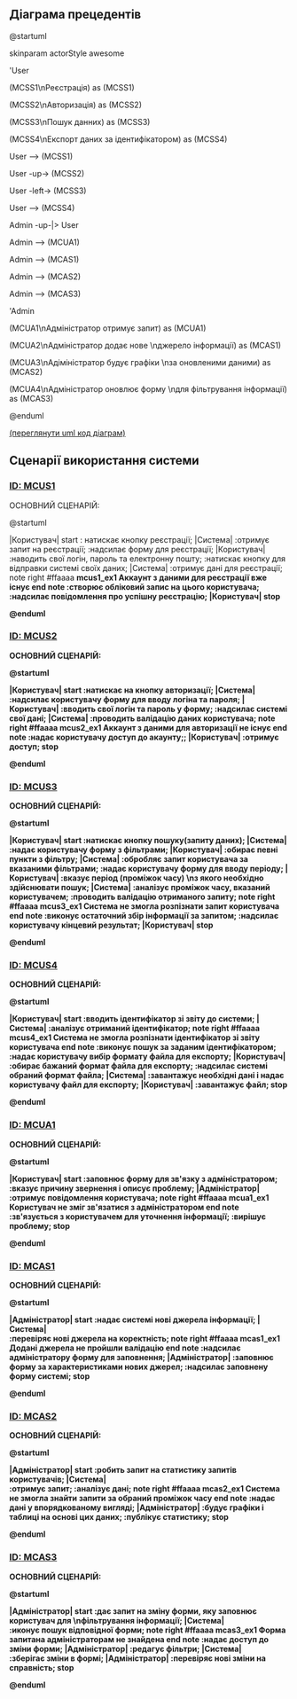 ## Діаграма прецедентів

@startuml

skinparam actorStyle awesome

'User

(MCSS1\nРеєстрація) as (MCSS1)


(MCSS2\nАвторизація) as (MCSS2)

(MCSS3\nПошук данних) as (MCSS3)

(MCSS4\nЕкспорт даних за ідентифікатором) as (MCSS4)


User --> (MCSS1)

User -up-> (MCSS2)

User -left-> (MCSS3)

User --> (MCSS4)

Admin -up-|> User

Admin --> (MCUA1)

Admin --> (MCAS1)

Admin --> (MCAS2)

Admin --> (MCAS3)

'Admin

(MCUA1\nАдміністратор отримує запит) as (MCUA1)

(MCUA2\nАдміністратор додає нове \nджерело інформації) as (MCAS1)

(MCUA3\nАдіміністратор будує графіки \nза оновленими даними) as (MCAS2)

(MCUA4\nАдміністратор оновлює форму \nдля фільтрування інформації)  as (MCAS3)

@enduml

[(переглянути uml код діаграм)](https://github.com/YaroslavEls/media-content-analyzing-system/blob/master/docs/use%20cases/README.md)


## Сценарії використання системи

### [**ID:** MCUS1](https://github.com/YaroslavEls/media-content-analyzing-system/blob/master/docs/requirements/stakeholders-needs.md#id-mcus1)

ОСНОВНИЙ СЦЕНАРІЙ: 

@startuml

|Користувач|
start
: натискає кнопку реєстрації;
|Система|
:отримує запит на реєстрації;
:надсилає форму для реєстрації;
|Користувач| 
:наводить свої логін, пароль та електронну пошту;
:натискає кнопку для відправки системі своїх даних;
|Система| 
:отримує дані для реєстрації;
note right #ffaaaa
<b> mcus1_ex1 Аккаунт з даними
<b> для реєстрації вже існує
end note
:створює обліковий запис на цього користувача;
:надсилає повідомлення про успішну реєстрацію;
|Користувач|
stop

@enduml

### [**ID:** MCUS2](https://github.com/YaroslavEls/media-content-analyzing-system/blob/master/docs/requirements/stakeholders-needs.md#id-mcus2)

ОСНОВНИЙ СЦЕНАРІЙ: 

@startuml

|Користувач|
start
:натискає на кнопку авторизації;
|Система|
:надсилає користувачу форму для вводу логіна та пароля;
|Користувач| 
:вводить свої логін та пароль у форму;
:надсилає системі свої дані;
|Система| 
:проводить валідацію даних користувача;
note right #ffaaaa
<b> mcus2_ex1 Аккаунт з даними
<b> для авторизації не існує
end note
:надає користувачу доступ до акаунту;;
|Користувач|
:отримує доступ;
stop

@enduml

### [**ID:** MCUS3](https://github.com/YaroslavEls/media-content-analyzing-system/blob/master/docs/requirements/stakeholders-needs.md#id-mcus3)

ОСНОВНИЙ СЦЕНАРІЙ:

@startuml

|Користувач|
start
:натискає кнопку пошуку(запиту даних);
|Система|
:надає користувачу форму з фільтрами;
|Користувач| 
:обирає певні пункти з фільтру;
|Система|
:обробляє запит користувача за вказаними фільтрами;
:надає користувачу форму для вводу періоду;
|Користувач|
:вказує період (проміжок часу) \nз якого необхідно здійснювати пошук;
|Система|
:аналізує проміжок часу, вказаний користувачем;
:проводить валідацію отриманого запиту;
note right #ffaaaa
<b> mcus3_ex1 Система не змогла
<b> розпізнати запит користувача
end note
:виконує остаточний збір інформації за запитом;
:надсилає користувачу кінцевий результат;
|Користувач|
stop

@enduml

### [**ID:** MCUS4](https://github.com/YaroslavEls/media-content-analyzing-system/blob/master/docs/requirements/stakeholders-needs.md#id-mcus4)

ОСНОВНИЙ СЦЕНАРІЙ:
  
@startuml
  
|Користувач|
start
:вводить ідентифікатор зі звіту до системи;
|Система|
:аналізує отриманий ідентифікатор;
note right #ffaaaa
<b> mcus4_ex1 Система не змогла розпізнати
<b> ідентифікатор зі звіту користувача
end note
:виконує пошук за заданим ідентифікатором;
:надає користувачу вибір формату файла для експорту;
|Користувач| 
:обирає бажаний формат файла для експорту;
:надсилає системі обраний формат файла;
|Система|
:завантажує необхідні дані і надає користувачу файл для експорту;
|Користувач|
:завантажує файл;
stop

@enduml

### [**ID:** MCUA1](https://github.com/YaroslavEls/media-content-analyzing-system/blob/master/docs/requirements/stakeholders-needs.md#id-mcua1)

ОСНОВНИЙ СЦЕНАРІЙ:

@startuml

|Користувач|
start
:заповнює форму для зв'язку з адміністратором;  
:вказує причину звернення і описує проблему;
|Адміністратор| 
:отримує повідомлення користувача;
note right #ffaaaa
<b> mcua1_ex1 Користувач не зміг
<b> зв'язатися з адміністратором
end note
:зв'язується з користувачем для уточнення інформації;
:вирішує проблему;
stop

@enduml

### [**ID:** MCAS1](https://github.com/YaroslavEls/media-content-analyzing-system/blob/master/docs/requirements/stakeholders-needs.md#id-mcas1)

ОСНОВНИЙ СЦЕНАРІЙ:

@startuml

|Адміністратор|
start
:надає системі нові джерела інформації;
|Система|   
:перевіряє нові джерела на коректність;
note right #ffaaaa
<b> mcas1_ex1 Додані джерела
<b> не пройшли валідацію
end note
:надсилає адміністратору форму для заповнення;
|Адміністратор| 
:заповнює форму за характеристиками нових джерел;
:надсилає заповнену форму системі;
stop

@enduml

### [**ID:** MCAS2](https://github.com/YaroslavEls/media-content-analyzing-system/blob/master/docs/requirements/stakeholders-needs.md#id-mcas2)

ОСНОВНИЙ СЦЕНАРІЙ:

@startuml

|Адміністратор|
start
:робить запит на статистику запитів користувачів;
|Система|   
:отримує запит;
:аналізує дані;
note right #ffaaaa
<b> mcas2_ex1 Система не змогла знайти
<b> запити за обраний проміжок часу
end note
:надає дані у впорядкованому вигляді;
|Адміністратор| 
:будує графіки і таблиці на основі цих даних;
:публікує статистику;
stop

@enduml

### [**ID:** MCAS3](https://github.com/YaroslavEls/media-content-analyzing-system/blob/master/docs/requirements/stakeholders-needs.md#id-mcas3)

ОСНОВНИЙ СЦЕНАРІЙ:

@startuml

|Адміністратор|
start
:дає запит на зміну форми, яку заповнює користувач для \nфільтрування інформації;
|Система|   
:иконує пошук відповідної форми;
note right #ffaaaa
<b> mcas3_ex1 Форма запитана адміністраторам не знайдена
end note
:надає доступ до зміни форми;
|Адміністратор| 
:редагує фільтри;
|Система|   
:зберігає зміни в формі;
|Адміністратор| 
:перевіряє нові зміни на справність;
stop

@enduml